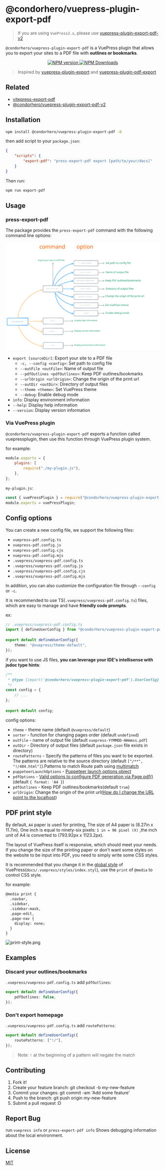 # @condorhero/vuepress-plugin-export-pdf

> If you are using `VuePress2.x`, please use [vuepress-plugin-export-pdf-v2](https://github.com/condorheroblog/vuepress-plugin/blob/main/packages/vuepress-plugin-export-pdf-v2/README.md)

`@condorhero/vuepress-plugin-export-pdf` is a VuePress plugin that allows you to export your sites to a PDF file with **outlines or bookmarks**.

<p align="center">
    <a href="https://www.npmjs.com/package/@condorhero/vuepress-plugin-export-pdf" target="__blank">
        <img src="https://img.shields.io/npm/v/@condorhero/vuepress-plugin-export-pdf.svg?color=a1b858" alt="NPM version">
    </a>
    <a href="https://www.npmjs.com/package/@condorhero/vuepress-plugin-export-pdf" target="__blank">
        <img alt="NPM Downloads" src="https://img.shields.io/npm/dm/@condorhero/vuepress-plugin-export-pdf.svg?color=50a36f">
    </a>
    <br />
</p>

> Inspired by [vuepress-plugin-export](https://github.com/ulivz/vuepress-plugin-export) and [vuepress-plugin-pdf-export](https://github.com/SnowdogApps/vuepress-plugin-pdf-export)

## Related

- [vitepress-export-pdf](https://github.com/condorheroblog/vitepress-export-pdf)
- [@condorhero/vuepress-plugin-export-pdf-v2](https://github.com/condorheroblog/vuepress-plugin/blob/main/packages/vuepress-plugin-export-pdf-v2/README.md)

## Installation

```sh
npm install @condorhero/vuepress-plugin-export-pdf -D
```
then add script to your `package.json`:

```json
{
	"scripts": {
		"export-pdf": "press-export-pdf export [path/to/your/docs]"
	}
}
```

Then run:

```sh
npm run export-pdf
```
## Usage

### press-export-pdf

The package provides the `press-export-pdf` command with the following command line options:

![vuepress-plugin-export-pdf.svg](./assets/vuepress-plugin-export-pdf.svg)

- `export [sourceDir]`: Export your site to a PDF file
  - `-c, --config <config>`: Set path to config file
  - `--outFile <outFile>`: Name of output file
  - `--pdfOutlines <pdfOutlines>`: Keep PDF outlines/bookmarks
  - `--urlOrigin <urlOrigin>`: Change the origin of the print url
  - `--outDir <outDir>`: Directory of output files
  - `--theme <theme>`: Set VuePress theme
  - `--debug`: Enable debug mode
- `info`: Display environment information
- `--help`: Display help information
- `--version`: Display version information

### Via VuePress plugin

`@condorhero/vuepress-plugin-export-pdf` exports a function called vuepressplugin, then use this function through VuePress plugin system.

for example:

```js
module.exports = {
	plugins: [
		require("./my-plugin.js"),
	],
};
```

`my-plugin.js`:

```js
const { vuePressPlugin } = require("@condorhero/vuepress-plugin-export-pdf");
module.exports = vuePressPlugin;
```

## Config options

You can create a new config file, we support the following files:

- `vuepress-pdf.config.ts`
- `vuepress-pdf.config.js`
- `vuepress-pdf.config.cjs`
- `vuepress-pdf.config.mjs`
- `.vuepress/vuepress-pdf.config.ts`
- `.vuepress/vuepress-pdf.config.js`
- `.vuepress/vuepress-pdf.config.cjs`
- `.vuepress/vuepress-pdf.config.mjs`

In addition, you can also customize the configuration file through `--config` or `-c`.

It is recommended to use TS(`.vuepress/vuepress-pdf.config.ts`) files, which are easy to manage and have **friendly code prompts**.

ex:

```ts
// .vuepress/vuepress-pdf.config.ts
import { defineUserConfig } from "@condorhero/vuepress-plugin-export-pdf";

export default defineUserConfig({
	theme: "@vuepress/theme-default",
});
```
if you want to use JS files, **you can leverage your IDE's intellisense with jsdoc type hints**:

```js
/**
 * @type {import('@condorhero/vuepress-plugin-export-pdf').UserConfig}
 */
const config = {
	// ...
};

export default config;
```

config options:

- `theme` - theme name (default `@vuepress/default`)
- `sorter` - function for changing pages order (default `undefined`)
- `outFile` - name of output file (default `vuepress-YYMMDD-HHmmss.pdf`)
- `outDir` - Directory of output files (default `package.json` file exists in directory)
- `routePatterns` - Specify the patterns of files you want to be exported. The patterns are relative to the source directory (default `["/**", "!/404.html"]`).Patterns to match Route path using [multimatch](https://github.com/sindresorhus/multimatch)
- `puppeteerLaunchOptions` - [Puppeteer launch options object](https://github.com/puppeteer/puppeteer/blob/main/docs/api/puppeteer.puppeteerlaunchoptions.md)
- `pdfOptions` - [Valid options to configure PDF generation via Page.pdf()](https://github.com/puppeteer/puppeteer/blob/main/docs/api/puppeteer.pdfoptions.md) (default `{ format: 'A4 }`)
- `pdfOutlines` - Keep PDF outlines/bookmarks(default `true`)
- `urlOrigin`: Change the origin of the print url([How do I change the URL point to the localhost](https://github.com/condorheroblog/vuepress-plugin/issues/5))
## PDF print style

By default, `A4` paper is used for printing, The size of A4 paper is (8.27in x 11.7in), One inch is equal to ninety-six pixels: `1 in = 96 pixel (X)` ,the inch unit of A4 is converted to (793.92px x 1123.2px).

The layout of VuePress itself is responsive, which should meet your needs. If you change the size of the printing paper or don't want some styles on the website to be input into PDF, you need to simply write some CSS styles.

It is recommended that you change it in the [global style](https://vuepress.vuejs.org/guide/directory-structure.html#default-page-routing) of VuePress(`docs/.vuepress/styles/index.styl`), use the `print` of `@media` to control CSS style.

for example:

```styl
@media print {
  .navbar,
  .sidebar,
  .sidebar-mask,
  .page-edit,
  .page-nav {
    display: none;
  }
}
```

![print-style.png](./assets/print-style.png)

## Examples

### Discard your outlines/bookmarks

`.vuepress/vuepress-pdf.config.ts` add `pdfOutlines`:

```ts
export default defineUserConfig({
	pdfOutlines: false,
});
```

### Don't export homepage

`.vuepress/vuepress-pdf.config.ts` add `routePatterns`:

```ts
export default defineUserConfig({
	routePatterns: ["!/"],
});
```

> Note: `!` at the beginning of a pattern will negate the match

## Contributing

1. Fork it!
2. Create your feature branch: git checkout -b my-new-feature
3. Commit your changes: git commit -am 'Add some feature'
4. Push to the branch: git push origin my-new-feature
5. Submit a pull request :D

## Report Bug

run `vuepress info` or `press-export-pdf info` Shows debugging information about the local environment.

## License

[MIT](https://github.com/condorheroblog/vuepress-plugin/blob/main/LICENSE)
